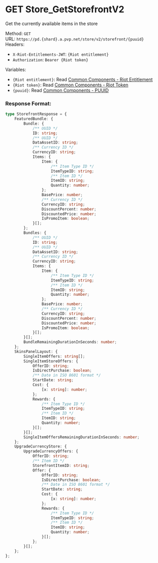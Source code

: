 <!--

This file is automatically generated!
Do not edit it directly!
See https://github.com/techchrism/valorant-api-docs/blob/trunk/contributing.md for more information.

-->

# GET Store_GetStorefrontV2

Get the currently available items in the store  


Method: `GET`  
URL: `https://pd.{shard}.a.pvp.net/store/v2/storefront/{puuid}`  
Headers:
 - `X-Riot-Entitlements-JWT`: `{Riot entitlement}`
 - `Authorization`: `Bearer {Riot token}`

Variables:
 - `{Riot entitlement}`: Read [Common Components - Riot Entitlement](../common-components.md#riot-entitlement)
 - `{Riot token}`: Read [Common Components - Riot Token](../common-components.md#riot-token)
 - `{puuid}`: Read [Common Components - PUUID](../common-components.md#puuid)


### Response Format:
```ts
type StorefrontResponse = {
    FeaturedBundle: {
        Bundle: {
            /** UUID */
            ID: string;
            /** UUID */
            DataAssetID: string;
            /** Currency ID */
            CurrencyID: string;
            Items: {
                Item: {
                    /** Item Type ID */
                    ItemTypeID: string;
                    /** Item ID */
                    ItemID: string;
                    Quantity: number;
                };
                BasePrice: number;
                /** Currency ID */
                CurrencyID: string;
                DiscountPercent: number;
                DiscountedPrice: number;
                IsPromoItem: boolean;
            }[];
        };
        Bundles: {
            /** UUID */
            ID: string;
            /** UUID */
            DataAssetID: string;
            /** Currency ID */
            CurrencyID: string;
            Items: {
                Item: {
                    /** Item Type ID */
                    ItemTypeID: string;
                    /** Item ID */
                    ItemID: string;
                    Quantity: number;
                };
                BasePrice: number;
                /** Currency ID */
                CurrencyID: string;
                DiscountPercent: number;
                DiscountedPrice: number;
                IsPromoItem: boolean;
            }[];
        }[];
        BundleRemainingDurationInSeconds: number;
    };
    SkinsPanelLayout: {
        SingleItemOffers: string[];
        SingleItemStoreOffers: {
            OfferID: string;
            IsDirectPurchase: boolean;
            /** Date in ISO 8601 format */
            StartDate: string;
            Cost: {
                [x: string]: number;
            };
            Rewards: {
                /** Item Type ID */
                ItemTypeID: string;
                /** Item ID */
                ItemID: string;
                Quantity: number;
            }[];
        }[];
        SingleItemOffersRemainingDurationInSeconds: number;
    };
    UpgradeCurrencyStore: {
        UpgradeCurrencyOffers: {
            OfferID: string;
            /** Item ID */
            StorefrontItemID: string;
            Offer: {
                OfferID: string;
                IsDirectPurchase: boolean;
                /** Date in ISO 8601 format */
                StartDate: string;
                Cost: {
                    [x: string]: number;
                };
                Rewards: {
                    /** Item Type ID */
                    ItemTypeID: string;
                    /** Item ID */
                    ItemID: string;
                    Quantity: number;
                }[];
            };
        }[];
    };
};
```

